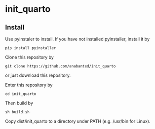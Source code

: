 # init_quarto
## Install
Use pyinstaler to install. If you have not installed pyinstaller, install it by

```
pip install pyinstaller
```

Clone this repository by
```
git clone https://github.com/anabanted/init_quarto
```
or just download this repository.

Enter this repository by
```
cd init_quarto
```

Then build by
```
sh build.sh
```

Copy dist/init_quarto to a directory under PATH (e.g. /usr/bin for Linux).
